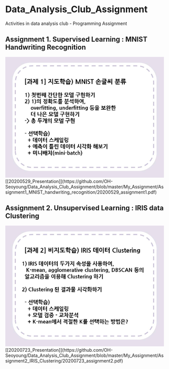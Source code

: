# Data_Analysis_Club_Assignment
Activities in data analysis club - Programming Assignment
## Assignment 1. Supervised Learning : MNIST Handwriting Recognition
<img src="https://github.com/OH-Seoyoung/Data_Analysis_Club_Assignment/blob/master/BASELINE_code/Assignment1_MNIST_handwriting_recognition/assignment%201.jpg"  width="500" height="380">
[[20200529_Presentation]](https://github.com/OH-Seoyoung/Data_Analysis_Club_Assignment/blob/master/My_Assignment/Assignment1_MNIST_handwriting_recognition/20200529_assignment1.pdf)

## Assignment 2. Unsupervised Learning : IRIS data Clustering
<img src="https://github.com/OH-Seoyoung/Data_Analysis_Club_Assignment/blob/master/BASELINE_code/Assignment2_IRIS_Clustering/assignment%202.jpg"  width="500" height="380">
[[20200723_Presentation]](https://github.com/OH-Seoyoung/Data_Analysis_Club_Assignment/blob/master/My_Assignment/Assignment2_IRIS_Clustering/20200723_assignment2.pdf)
